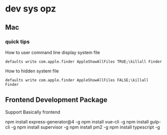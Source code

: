 # dev sys opz


## Mac 

### quick tips

How to user command line display system file

    defaults write com.apple.finder AppleShowAllFiles TRUE;\killall Finder

How to hidden system file

    defaults write com.apple.finder AppleShowAllFiles FALSE;\killall Finder



## Frontend Development Package

Support Basically frontend

npm install express-generator@4 -g
npm install vue-cli -g
npm install gulp-cli -g
npm install supervisor -g
npm install pm2 -g
npm install typescript -g 
